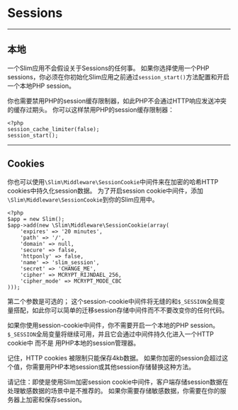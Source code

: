 # Sessions

---

## 本地
一个Slim应用不会假设关于Sessions的任何事。
如果你选择使用一个PHP sessions，你必须在你初始化Slim应用之前通过`session_start()`方法配置和开启一个本地PHP session。

你也需要禁用PHP的session缓存限制器，如此PHP不会通过HTTP响应发送冲突的缓存过期头。
你可以这样禁用PHP的session缓存限制器：
```
<?php
session_cache_limiter(false);
session_start();
```

---

## Cookies
你也可以使用`\Slim\Middleware\SessionCookie`中间件来在加密的哈希HTTP cookies中持久化session数据。
为了开启session cookie中间件，添加`\Slim\Middleware\SessionCookie`到你的Slim应用中。
```
<?php
$app = new Slim();
$app->add(new \Slim\Middleware\SessionCookie(array(
    'expires' => '20 minutes',
    'path' => '/',
    'domain' => null,
    'secure' => false,
    'httponly' => false,
    'name' => 'slim_session',
    'secret' => 'CHANGE_ME',
    'cipher' => MCRYPT_RIJNDAEL_256,
    'cipher_mode' => MCRYPT_MODE_CBC
)));
```

第二个参数是可选的；
这个session-cookie中间件将无缝的和`$_SESSION`全局变量搭配，如此你可以简单的迁移session存储中间件而不不要改变你的任何代码。

如果你使用session-cookie中间件，你不需要开启一个本地的PHP session。
`$_SESSION`全局变量将继续可用，并且它会通过中间件持久化进入一个HTTP cookie中 而不是 用PHP本地的session管理器。

记住，HTTP cookies 被限制只能保存4kb数据。
如果你加密的session会超过这个值，你需要用PHP本地session或其他session存储替换这种方法。

请记住：即使是使用Slim加密session cookie中间件，客户端存储session数据在处理敏感数据的场景中是不推荐的。
如果你需要存储敏感数据，你需要在你的服务器上加密和保存session。
